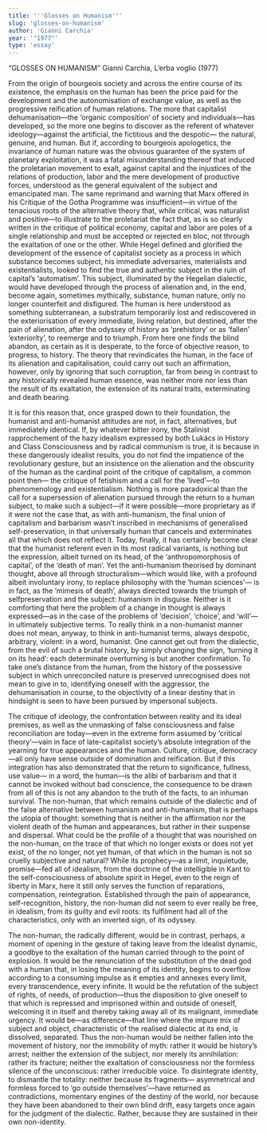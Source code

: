 ```yaml
---
title: '''Glosses on Humanism'''
slug: 'glosses-on-humanism'
author: 'Gianni Carchia'
year: '"1977"'
type: 'essay'
---
```


“GLOSSES ON HUMANISM” Gianni Carchia, L’erba voglio (1977)

From the origin of bourgeois society and across the entire course of its existence, the emphasis on the human has been the price paid for the development and the autonomisation of exchange value, as well as the progressive reification of human relations. The more that capitalist dehumanisation—the ‘organic composition’ of society and individuals—has developed, so the more one begins to discover as the referent of whatever ideology—against the artificial, the fictitious and the despotic— the natural, genuine, and human. But if, according to bourgeois apologetics, the invariance of human nature was the obvious guarantee of the system of planetary exploitation, it was a fatal misunderstanding thereof that induced the proletarian movement to exalt, against capital and the injustices of the relations of production, labor and the mere development of productive forces, understood as the general equivalent of the subject and emancipated man. The same reprimand and warning that Marx offered in his Critique of the Gotha Programme was insufficient—in virtue of the tenacious roots of the alternative theory that, while critical, was naturalist and positive—to illustrate to the proletariat the fact that, as is so clearly written in the critique of political economy, capital and labor are poles of a single relationship and must be accepted or rejected en bloc, not through the exaltation of one or the other. While Hegel defined and glorified the development of the essence of capitalist society as a process in which substance becomes subject, his immediate adversaries, materialists and existentialists, looked to find the true and authentic subject in the ruin of capital’s ‘automatism’. This subject, illuminated by the Hegelian dialectic, would have developed through the process of alienation and, in the end, become again, sometimes mythically, substance, human nature, only no longer counterfeit and disfigured. The human is here understood as something subterranean, a substratum temporarily lost and rediscovered in the exteriorisation of every immediate, living relation, but destined, after the pain of alienation, after the odyssey of history as ‘prehistory’ or as ‘fallen’ ‘exteriority’, to reemerge and to triumph. From here one finds the blind abandon, as certain as it is desperate, to the force of objective reason, to progress, to history. The theory that revindicates the human, in the face of its alienation and capitalisation, could carry out such an affirmation, however, only by ignoring that such corruption, far from being in contrast to any historically revealed human essence, was neither more nor less than the result of its exaltation, the extension of its natural traits, exterminating and death bearing. 

It is for this reason that, once grasped down to their foundation, the humanist and anti-humanist attitudes are not, in fact, alternatives, but immediately identical. If, by whatever bitter irony, the Stalinist rapprochement of the hazy idealism expressed by both Lukács in History and Class Consciousness and by radical communism is true, it is because in these dangerously idealist results, you do not find the impatience of the revolutionary gesture, but an insistence on the alienation and the obscurity of the human as the cardinal point of the critique of capitalism, a common point then— the critique of fetishism and a call for the ‘lived’—to phenomenology and existentialism. Nothing is more paradoxical than the call for a supersession of alienation pursued through the return to a human subject, to make such a subject—if it were possible—more proprietary as if it were not the case that, as with anti-humanism, the final union of capitalism and barbarism wasn’t inscribed in mechanisms of generalised self-preservation, in that universally human that cancels and exterminates all that which does not reflect it. Today, finally, it has certainly become clear that the humanist referent even in its most radical variants, is nothing but the expression, albeit turned on its head, of the ‘anthropomorphosis of capital’, of the ‘death of man’. Yet the anti-humanism theorised by dominant thought, above all through structuralism—which would like, with a profound albeit involuntary irony, to replace philosophy with the ‘human sciences’— is in fact, as the ‘mimesis of death’, always directed towards the triumph of selfpreservation and the subject: humanism in disguise. Neither is it comforting that here the problem of a change in thought is always expressed—as in the case of the problems of ‘decision’, ‘choice’, and ‘will’— in ultimately subjective terms. To really think in a non-humanist manner does not mean, anyway, to think in anti-humanist terms, always despotic, arbitrary, violent: in a word, humanist. One cannot get out from the dialectic, from the evil of such a brutal history, by simply changing the sign, ‘turning it on its head’: each determinate overturning is but another confirmation. To take one’s distance from the human, from the history of the possessive subject in which unreconciled nature is preserved unrecognised does not mean to give in to, identifying oneself with the aggressor, the dehumanisation in course, to the objectivity of a linear destiny that in hindsight is seen to have been pursued by impersonal subjects. 

The critique of ideology, the confrontation between reality and its ideal premises, as well as the unmasking of false consciousness and false reconciliation are today—even in the extreme form assumed by ‘critical theory’—vain in face of late-capitalist society’s absolute integration of the yearning for true appearances and the human. Culture, critique, democracy—all only have sense outside of domination and reification. But if this integration has also demonstrated that the return to significance, fullness, use value— in a word, the human—is the alibi of barbarism and that it cannot be invoked without bad conscience, the consequence to be drawn from all of this is not any abandon to the truth of the facts, to an inhuman survival. The non-human, that which remains outside of the dialectic and of the false alternative between humanism and anti-humanism, that is perhaps the utopia of thought: something that is neither in the affirmation nor the violent death of the human and appearances, but rather in their suspense and dispersal. What could be the profile of a thought that was nourished on the non-human, on the trace of that which no longer exists or does not yet exist, of the no longer, not yet human, of that which in the human is not so cruelly subjective and natural? While its prophecy—as a limit, inquietude, promise—fed all of idealism, from the doctrine of the intelligible in Kant to the self-consciousness of absolute spirit in Hegel, even to the reign of liberty in Marx, here it still only serves the function of reparations, compensation, reintegration. Established through the pain of appearance, self-recognition, history, the non-human did not seem to ever really be free, in idealism, from its guilty and evil roots: its fulfilment had all of the characteristics, only with an inverted sign, of its odyssey. 

The non-human, the radically different, would be in contrast, perhaps, a moment of opening in the gesture of taking leave from the idealist dynamic, a goodbye to the exaltation of the human carried through to the point of explosion. It would be the renunciation of the substitution of the dead god with a human that, in losing the meaning of its identity, begins to overflow according to a consuming impulse as it empties and annexes every limit, every transcendence, every infinite. It would be the refutation of the subject of rights, of needs, of production—thus the disposition to give oneself to that which is repressed and imprisoned within and outside of oneself, welcoming it in itself and thereby taking away all of its malignant, immediate urgency. It would be—as difference—that line where the impure mix of subject and object, characteristic of the realised dialectic at its end, is dissolved, separated. Thus the non-human would be neither fallen into the movement of history, nor the immobility of myth: rather it would be history’s arrest; neither the extension of the subject, nor merely its annihilation: rather its fracture; neither the exaltation of consciousness nor the formless silence of the unconscious: rather irreducible voice. To disintegrate identity, to dismantle the totality: neither because its fragments— asymmetrical and formless forced to ‘go outside themselves’—have returned as contradictions, momentary engines of the destiny of the world, nor because they have been abandoned to their own blind drift, easy targets once again for the judgment of the dialectic. Rather, because they are sustained in their own non-identity.